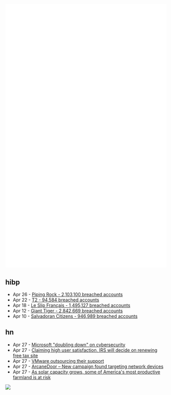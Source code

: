![Metrics](https://raw.githubusercontent.com/phixion/phixion/master/metrics.svg)

## hibp

<!--
for https://github.com/phixion/phixion/blob/main/.github/workflows/feeds.yml
-->
<!--START_SECTION:haveibeenpwnd-->
- Apr 26 - [Piping Rock - 2,103,100 breached accounts](https://haveibeenpwned.com/PwnedWebsites#PipingRock)
- Apr 22 - [T2 - 94,584 breached accounts](https://haveibeenpwned.com/PwnedWebsites#T2)
- Apr 18 - [Le Slip Français - 1,495,127 breached accounts](https://haveibeenpwned.com/PwnedWebsites#LeSlipFrancais)
- Apr 12 - [Giant Tiger - 2,842,669 breached accounts](https://haveibeenpwned.com/PwnedWebsites#GiantTiger)
- Apr 10 - [Salvadoran Citizens - 946,989 breached accounts](https://haveibeenpwned.com/PwnedWebsites#SalvadoranCitizens)
<!--END_SECTION:haveibeenpwnd-->

## hn

<!--
for https://github.com/phixion/phixion/blob/main/.github/workflows/feeds.yml
-->
<!--START_SECTION:hn-->
- Apr 27 - [Microsoft "doubling down" on cybersecurity](https://www.axios.com/2024/04/26/microsoft-earnings-cybersecurity-hacks)
- Apr 27 - [Claiming high user satisfaction, IRS will decide on renewing free tax site](https://www.washingtonpost.com/business/2024/04/26/irs-direct-file/)
- Apr 27 - [VMware outsourcing their support](https://rubenerd.com/vmware-outsourcing-their-support/)
- Apr 27 - [ArcaneDoor – New campaign found targeting network devices](https://blog.talosintelligence.com/arcanedoor-new-espionage-focused-campaign-found-targeting-perimeter-network-devices/)
- Apr 27 - [As solar capacity grows, some of America's most productive farmland is at risk](https://www.reuters.com/world/us/solar-capacity-grows-some-americas-most-productive-farmland-is-risk-2024-04-27/)
<!--END_SECTION:hn-->

<!--
for https://yhype.me
-->
![](https://hit.yhype.me/github/profile?user_id=13013670)
